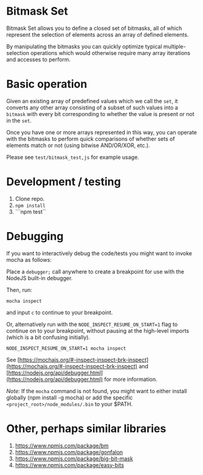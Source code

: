 # Bitmask Set

Bitmask Set allows you to define a closed set of bitmasks, all of which represent
the selection of elements across an array of defined elements.

By manipulating the bitmasks you can quickly optimize typical multiple-selection
operations which would otherwise require many array iterations and accesses to perform.

# Basic operation

Given an existing array of predefined values which we call the `set`, it converts any other array consisting of a subset of such values into a `bitmask` with every bit corresponding to whether
the value is present or not in the `set`.

Once you have one or more arrays represented in this way, you can operate with the bitmasks to perform
quick comparisons of whether sets of elements match or not (using bitwise AND/OR/XOR, etc.).

Please see `test/bitmask_test,js` for example usage.

# Development / testing

1. Clone repo.
2. ```npm install```
3. ```npm test``

# Debugging

If you want to interactively debug the code/tests you might want to invoke mocha as follows:

Place a `debugger;` call anywhere to create a breakpoint for use with the NodeJS built-in debugger.

Then, run:

```
mocha inspect
```

and input `c` to continue to your breakpoint.


Or, alternatively run with the `NODE_INSPECT_RESUME_ON_START=1` flag to continue on to your breakpoint, without pausing at the high-level imports (which is a bit confusing initially).

```
NODE_INSPECT_RESUME_ON_START=1 mocha inspect
```

See [https://mochajs.org/#-inspect-inspect-brk-inspect](https://mochajs.org/#-inspect-inspect-brk-inspect) and [https://nodejs.org/api/debugger.html](https://nodejs.org/api/debugger.html) for more information.


*Note:* If the `mocha` command is not found, you might want to either install globally (npm install -g mocha) or add the specific `<project_root>/node_modules/.bin` to your $PATH.

# Other, perhaps similar libraries

1. https://www.npmjs.com/package/bm
2. https://www.npmjs.com/package/gonfalon
3. https://www.npmjs.com/package/big-bit-mask
4. https://www.npmjs.com/package/easy-bits